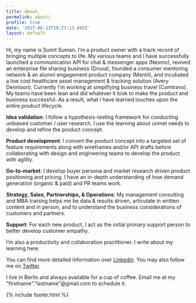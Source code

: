 ```yaml
---
title: About
permalink: about/
profile: true
date: '2017-06-13T19:27:13.895Z'
layout: default
---
```



Hi, my name is Sumit Suman. I’m a product owner with a track record of bringing multiple concepts to life. My various teams and I have successfully launched a communication API for chat & messenger apps (Nexmo), revived an enterprise file sharing business (Druva), founded a consumer mentoring network & an alumni engagement product company (Mentii), and incubated a low cost healthcare asset management & tracking solution (Avery Dennison). Currently I'm working at simplifying business travel (Comtravo). My teams have been lean and did whatever it took to make the product and business successful. As a result, what I have learned touches upon the entire product lifecycle.

**Idea validation**:
I follow a hypothesis-testing framework for conducting unbiased customer / user research. I use the learning about unmet needs to develop and refine the product concept.

**Product development**:
I convert the product concept into a targeted set of feature requirements along with wireframes and/or API drafts before collaborating with design and engineering teams to develop the product with agility.

**Go-to-market**:
I develop buyer persona and market research driven product positioning and pricing. I have an in-depth understanding of how demand generation (organic & paid) and PR teams work.

**Strategy, Sales, Partnerships, & Operations**:
My management consulting and MBA training helps me be data & results driven, articulate in written content and in person, and to understand the business considerations of customers and partners.

**Support**:
For each new product, I act as the initial primary support person to better develop customer empathy.

I’m also a productivity and collaboration practitioner. I write about my learning here.

You can find more detailed information over [Linkedin](https://www.linkedin.com/in/sumitsuman). You may also follow me on [Twitter](https://twitter.com/arraysum).

I live in Berlin and always available for a cup of coffee. Email me at my "firstname"."lastname"@gmail.com to schedule it.

{% include footer.html %}